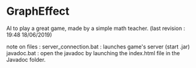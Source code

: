 # GraphEffect
AI to play a great game, made by a simple math teacher. (last revision : 19:48 18/06/2019)

note on files :
server_connection.bat :
	launches game's server (start .jar)
javadoc.bat :
	open the javadoc by launching the index.html file in the Javadoc folder.

